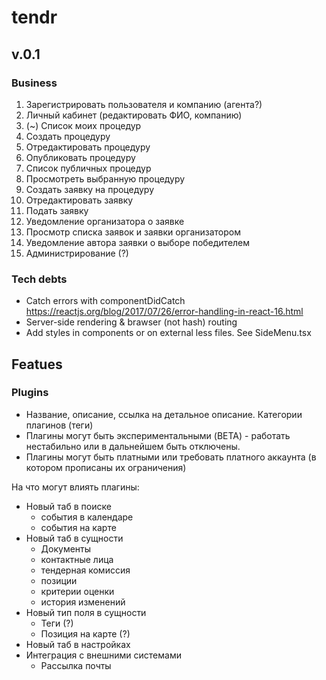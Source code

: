 # tendr

## v.0.1

### Business

1. Зарегистрировать пользователя и компанию (агента?)
1. Личный кабинет (редактировать ФИО, компанию)
1. (~) Cписок моих процедур
1. Создать процедуру
1. Отредактировать процедуру
1. Опубликовать процедуру
1. Cписок публичных процедур
1. Просмотреть выбранную процедуру
1. Создать заявку на процедуру
1. Отредактировать заявку
1. Подать заявку
1. Уведомление организатора о заявке
1. Просмотр списка заявок и заявки организатором
1. Уведомление автора заявки о выборе победителем
1. Администрирование (?)


### Tech debts

* Catch errors with componentDidCatch https://reactjs.org/blog/2017/07/26/error-handling-in-react-16.html
* Server-side rendering & brawser (not hash) routing 
* Add styles in components or on external less files. See SideMenu.tsx

## Featues

### Plugins

* Название, описание, ссылка на детальное описание. Категории плагинов (теги)
* Плагины могут быть экспериментальными (BETA) - работать нестабильно или в дальнейшем быть отключены.
* Плагины могут быть платными или требовать платного аккаунта (в котором прописаны их ограничения)

На что могут влиять плагины:

* Новый таб в поиске
    - события в календаре
    - события на карте
* Новый таб в сущности
    - Документы
    - контактные лица
    - тендерная комиссия
    - позиции
    - критерии оценки
    - история изменений
* Новый тип поля в сущности
    - Теги (?)
    - Позиция на карте (?)
* Новый таб в настройках
* Интеграция с внешними системами
    - Рассылка почты